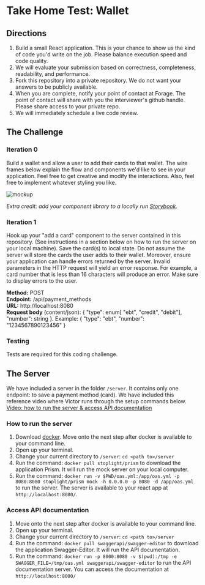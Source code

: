 # Take Home Test: Wallet

## Directions

1. Build a small React application. This is your chance to show us the kind of code you'd write on
the job. Please balance execution speed and code quality. 
1. We will evaluate your submission based on correctness, completeness, readability, and performance.
1. Fork this repository into a private repository. We do not want your answers to be publicly available.
1. When you are complete, notify your point of contact at Forage. The point of contact will share with you the interviewer's github handle. Please share access to your private repo.
1. We will immediately schedule a live code review.

## The Challenge

### Iteration 0

Build a wallet and allow a user to add their cards to that wallet. The wire frames below explain the flow and components we'd like to see in your application. Feel free to get creative and modify the interactions. Also, feel free to implement whatever styling you like.

![mockup](https://user-images.githubusercontent.com/10040882/206077291-eb0628c7-0ae2-4cb5-b2c9-a941280a4bd2.png)



*Extra credit: add your component library to a locally run [Storybook](https://storybook.js.org/).*

### Iteration 1

Hook up your "add a card" component to the server contained in this repository. (See instructions in a section below on how to run the server on your local machine). Save the card(s) to local state. Do not assume the server will store the cards the user adds to their wallet. Moreover, ensure your application can handle errors returned by the server. Invalid parameters in the HTTP request will yield an error response. For example, a card number that is less than 16 characters will produce an error. Make sure to display errors to the user.

**Method:** POST
<br/>
**Endpoint:** /api/payment_methods
<br/>
**URL:** http://localhost:8080
<br/>
**Request body** (content/json): { "type": enum[ "ebt", "credit", "debit"], "number": string }. Example: { "type": "ebt", "number": "1234567890123456" }

### Testing

Tests are required for this coding challenge.

## The Server

We have included a server in the folder `/server`. It contains only one endpoint: to save a payment method (card). We have included this reference video where Victor runs through the setup commands below. [Video: how to run the server & access API documentation](https://share.cleanshot.com/XdnjdM)

### How to run the server

1. Download [docker](https://www.docker.com/products/docker-desktop/). Move onto the next step after docker is available to your command line.
1. Open up your terminal.
1. Change your current directory to `/server`: `cd <path to>/server`
1. Run the command: `docker pull stoplight/prism` to download the application Prism. It will run the mock server on your local computer.
1. Run the command: `docker run -v $PWD/oas.yml:/app/oas.yml -p 8080:8080 stoplight/prism mock -h 0.0.0.0 -p 8080 -d /app/oas.yml ` to run the server. The server is available to your react app at `http://localhost:8080/`.


### Access API documentation

1. Move onto the next step after docker is available to your command line.
1. Open up your terminal.
1. Change your current directory to `/server`: `cd <path to>/server`
1. Run the command: `docker pull swaggerapi/swagger-editor` to download the application Swagger-Editor. It will run the API documentation.
1. Run the command: `docker run -p 8000:8080 -v $(pwd):/tmp -e SWAGGER_FILE=/tmp/oas.yml swaggerapi/swagger-editor` to run the API documentation server. You can access the documentation at `http://localhost:8000/`

